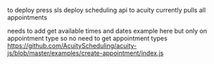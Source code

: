 to deploy press sls deploy
scheduling api to acuity currently pulls all appointments

needs to add get available  times and dates 
example here but only on appointment type so no need to get appointment types 
https://github.com/AcuityScheduling/acuity-js/blob/master/examples/create-appointment/index.js

